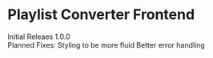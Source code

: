 # Playlist Converter Frontend

Initial Releaes 1.0.0
</br>
Planned Fixes:
  Styling to be more fluid
  Better error handling
